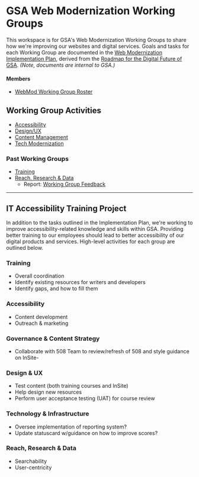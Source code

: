 # GSA Web Modernization Working Groups
This workspace is for GSA's Web Modernization Working Groups to share how we're improving our websites and digital services.
Goals and tasks for each Working Group are documented in the
[Web Modernization Implementation Plan](https://docs.google.com/document/d/1nbHbdd8dKKA4rcUWBmnzfKcMsXKGWDMUHlrDALb9Gy8/edit), derived from the
[Roadmap for the Digital Future of GSA](https://docs.google.com/document/d/1XjFGM-bN7lOLtWMDxrQbR9q6lG5iDsgYf_Z2E1yIyu8/edit#heading=h.xief23a14tjm). _(Note, documents are internal to GSA.)_

#### Members
* [WebMod Working Group Roster](https://docs.google.com/spreadsheets/d/1U0KXsO6HPXkbwT5npqRIjbIQhRX3LPxymObSrhziazI/edit#gid=718324354)

## Working Group Activities
- [Accessibility](https://github.com/GSA/wg-web-modernization/issues?q=is%3Aopen+is%3Aissue+label%3AWG-Accessibility)
- [Design/UX](https://github.com/GSA/wg-web-modernization/issues?q=is%3Aopen+is%3Aissue+label%3AWG-Design)
- [Content Management](https://github.com/GSA/wg-web-modernization/issues?q=is%3Aopen+is%3Aissue+label%3AWG-Content)
- [Tech Modernization](https://github.com/GSA/wg-web-modernization/issues?q=is%3Aopen+is%3Aissue+label%3AWG-Tech)
### Past Working Groups
- [Training](https://github.com/GSA/wg-web-modernization/issues?q=is%3Aopen+is%3Aissue+label%3AWG-Training)
- [Reach, Research & Data](https://github.com/GSA/wg-web-modernization/issues?q=is%3Aopen+is%3Aissue+label%3AWG-Reach+)
  - Report: [Working Group Feedback](https://docs.google.com/document/d/1aVGYBqTwLe5YES9kRNsrk2-RxDJBUMFWVoaVO8vxIOE/edit#heading=h.1gee5ww0jpvn)
---

## IT Accessibility Training Project
In addition to the tasks outlined in the Implementation Plan, we're working to improve accessibility-related knowledge and skills within GSA. Providing better training to our employees should lead to better accessibility of our digital products and services. High-level activities for each group are outlined below.

### Training
- Overall coordination
- Identify existing resources for writers and developers
- Identify gaps, and how to fill them

### Accessibility
- Content development
- Outreach & marketing

### Governance & Content Strategy
- Collaborate with 508 Team to review/refresh of 508 and style guidance on InSite-

### Design & UX
- Test content (both training courses and InSite)
- Help design new resources
- Perform user acceptance testing (UAT) for course review

### Technology & Infrastructure
- Oversee implementation of reporting system?
- Update statuscard w/guidance on how to improve scores?

### Reach, Research & Data
- Searchability
- User-centricity
